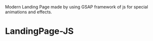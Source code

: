 Modern Landing Page made by using GSAP framework of js for special animations and effects.
# LandingPage-JS
